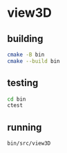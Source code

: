 # view3D
## building
```sh
cmake -B bin
cmake --build bin
```

## testing
```sh
cd bin
ctest
```

## running
```sh
bin/src/view3D
```
